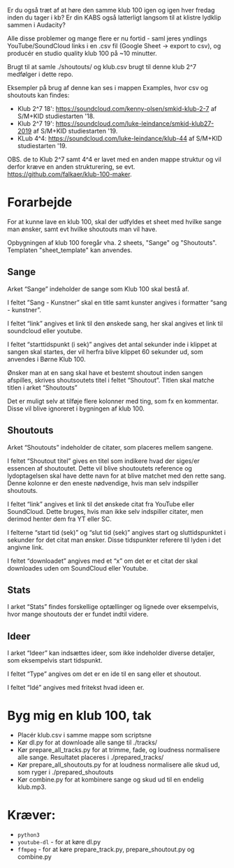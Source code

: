 Er du også træt af at høre den samme klub 100 igen og igen hver fredag inden du tager i kb? Er din KABS også latterligt langsom til at klistre lydklip sammen i Audacity?

Alle disse problemer og mange flere er nu fortid - saml jeres yndlings YouTube/SoundCloud links i en .csv fil (Google Sheet -> export to csv), og producér en studio quality klub 100 på ~10 minutter.

Brugt til at samle  ./shoutouts/ og klub.csv brugt til denne klub 2^7 medfølger i dette repo.

Eksempler på brug af denne kan ses i mappen Examples, hvor csv og shoutouts kan findes:
* Klub 2^7 18': https://soundcloud.com/kenny-olsen/smkid-klub-2-7 af S/M+KID studiestarten '18.
* Klub 2^7 19': https://soundcloud.com/luke-leindance/smkid-klub27-2019 af S/M+KID studiestarten '19.
* KLub 4^4: https://soundcloud.com/luke-leindance/klub-44 af S/M+KID studiestarten '19.

OBS. de to Klub 2^7 samt 4^4 er lavet med en anden mappe struktur og vil derfor kræve en anden strukturering, se evt. https://github.com/falkaer/klub-100-maker.

<!-- # Hvordan, hvor og hvorfor gør jeg ting?

Før du kører noget som helst, bør indholdet af denne mappe have følgende struktur:

```
klub-100-maker/
├── shoutouts/
│   ├── 1.wav
│   ├── 2.wav
│   ├── ...
│   └── n.wav
├── klub.csv
├── dl.py
├── prepare_shoutout.py
├── prepare_track.py
├── prepare_all_shoutouts.py
├── prepare_all_tracks.py
└── combine.py
```

hvor ./shoutouts/n.wav indeholder skud ud'et til den n'te sang i klub 100en, hvis det giver mening. Skud ud'et kommer *før* sangen, så ./shoutouts/1.wav er jeres intro-skud-ud.

## klub.csv

Denne .csv fil indeholder information om sangene i en klub 100. Hver række svarer til en sang og et skud ud, hvor første kolonne er sangens navn, anden kolonne er et YouTube/SoundCloud link, og tredje kolonne er det timestamp (i sekunder) i sangen, hvor jeres ene minut af sangen skal begynde. -->

# Forarbejde
For at kunne lave en klub 100, skal der udfyldes et sheet med hvilke sange man ønsker, samt evt hvilke shoutouts man vil have.

Opbygningen af klub 100 foregår vha. 2 sheets, "Sange" og "Shoutouts". Templaten "sheet_template" kan anvendes.

## Sange
Arket “Sange” indeholder de sange som Klub 100 skal bestå af. 

I feltet ”Sang - Kunstner” skal en title samt kunster angives i formatter “sang - kunstner”. 

I feltet “link” angives et link til den ønskede sang, her skal angives et link til soundcloud eller youtube.

I feltet “starttidspunkt (i sek)” angives det antal sekunder inde i klippet at sangen skal startes, der vil herfra blive klippet 60 sekunder ud, som anvendes i Børne Klub 100.

Ønsker man at en sang skal have et bestemt shoutout inden sangen afspilles, skrives shoutsoutets titel i feltet “Shoutout”. Titlen skal matche titlen i arket “Shoutouts”

Det er muligt selv at tilføje flere kolonner med ting, som fx en kommentar. Disse vil blive ignoreret i bygningen af klub 100.

## Shoutouts
Arket “Shoutouts” indeholder de citater, som placeres mellem sangene.

I feltet “Shoutout titel” gives en titel som indikere hvad der siges/er essencen af shoutoutet. Dette vil blive shoutoutets reference og lydoptagelsen skal have dette navn for at blive matchet med den rette sang. Denne kolonne er den eneste nødvendige, hvis man selv indspiller shoutouts.

I feltet “link” angives et link til det ønskede citat fra YouTube eller SoundCloud. Dette bruges, hvis man ikke selv indspiller citater, men derimod henter dem fra YT eller SC.

I felterne “start tid (sek)” og “slut tid (sek)” angives start og sluttidspunktet i sekunder for det citat man ønsker. Disse tidspunkter referere til lyden i det angivne link.

I feltet “downloadet” angives med et “x” om det er et citat der skal downloades uden om SoundCloud eller Youtube.

## Stats
I arket “Stats” findes forskellige optællinger og lignede over eksempelvis, hvor mange shoutouts der er fundet indtil videre.

## Ideer
I arket “Ideer” kan indsættes ideer, som ikke indeholder diverse detaljer, som eksempelvis start tidspunkt.

I feltet “Type” angives om det er en ide til en sang eller et shoutout.

I feltet “Idé” angives med fritekst hvad ideen er.



# Byg mig en klub 100, tak

* Placér klub.csv i samme mappe som scriptsne
* Kør dl.py for at downloade alle sange til ./tracks/
* Kør prepare_all_tracks.py for at trimme, fade, og loudness normalisere alle sange. Resultatet placeres i ./prepared_tracks/
* Kør prepare_all_shoutouts.py for at loudness normalisere alle skud ud, som ryger i ./prepared_shoutouts
* Kør combine.py for at kombinere sange og skud ud til en endelig klub.mp3.

# Kræver:
 * `python3`
 * `youtube-dl` - for at køre dl.py
 * `ffmpeg` - for at køre prepare_track.py, prepare_shoutout.py og combine.py
